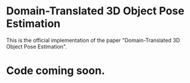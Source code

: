 # Domain-Translated 3D Object Pose Estimation

This is the official implementation of the paper "Domain-Translated 3D Object Pose Estimation".

# Code coming soon.
